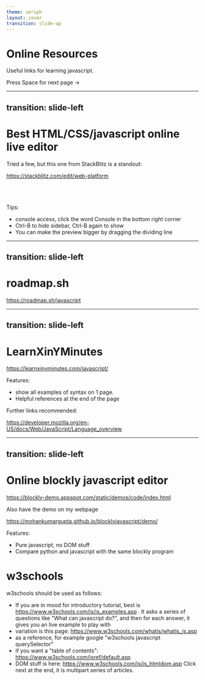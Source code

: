 ```yaml
---
theme: seriph
layout: cover
transition: slide-up
---
```


# Online Resources

Useful links for learning javascript.

<div @click="$slidev.nav.next" class="mt-12 py-1" hover:bg="white op-10">
  Press Space for next page ->
</div>

<!--
The last comment block of each slide is slide notes.
-->

---
transition: slide-left
---
# Best HTML/CSS/javascript online live editor

Tried a few, but this one from StackBlitz is a standout:

https://stackblitz.com/edit/web-platform

<br><br><br>
Tips:
- console access, click the word Console in the bottom right corner
- Ctrl-B to hide sidebar, Ctrl-B again to show
- You can make the preview bigger by dragging the dividing line
<!--
You can have `style` tag in markdown to override the style for the current page.
Learn more: https://sli.dev/features/slide-scope-style
-->


<!--
Here is another comment.
-->

---
transition: slide-left
---


# roadmap.sh

https://roadmap.sh/javascript



---
transition: slide-left
---


# LearnXinYMinutes

https://learnxinyminutes.com/javascript/

Features:
 - show all examples of syntax on 1 page.
 - Helpful references at the end of the page

Further links recommended:

https://developer.mozilla.org/en-US/docs/Web/JavaScript/Language_overview


---
transition: slide-left
---


# Online blockly javascript editor

https://blockly-demo.appspot.com/static/demos/code/index.html

Also have the demo on my webpage

https://mohankumargupta.github.io/blocklyjavascript/demo/


Features:

- Pure javascript, no DOM stuff
- Compare python and javascript with the same blockly program

# w3schools

w3schools should be used as follows:

- If you are in mood for introductory tutorial, best is https://www.w3schools.com/js/js_examples.asp . It asks a series of questions like "What can javascript do?", and then for each answer, it gives you an live example to play with
- variation is this page: https://www.w3schools.com/whatis/whatis_js.asp
- as a reference, for example google "w3schools javascript querySelector"
- if you want a "table of contents": https://www.w3schools.com/jsref/default.asp
- DOM stuff is here: https://www.w3schools.com/js/js_htmldom.asp
  Click next at the end, it is multipart series of articles.